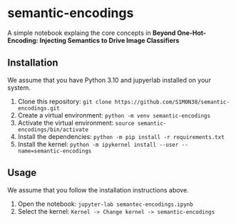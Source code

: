 # semantic-encodings

A simple notebook explaing the core concepts in
**Beyond One-Hot-Encoding: Injecting Semantics to Drive Image Classifiers**

## Installation

We assume that you have Python 3.10 and jupyerlab installed on your system.

1. Clone this repository: `git clone https://github.com/S1M0N38/semantic-encodings.git`
2. Create a virtual environment: `python -m venv semantic-encodings`
3. Activate the virtual environment: `source semantic-encodings/bin/activate`
4. Install the dependencies: `python -m pip install -r requirements.txt`
5. Install the kernel: `python -m ipykernel install --user --name=semantic-encodings`

## Usage

We assume that you follow the installation instructions above.

1. Open the notebook: `jupyter-lab semantec-encodings.ipynb`
2. Select the kernel: `Kernel -> Change kernel -> semantic-encodings`
